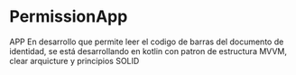 # PermissionApp
APP En desarrollo que permite leer el codigo de barras del documento de identidad, se está desarrollando en kotlin con patron de estructura MVVM, clear arquicture y principios SOLID
